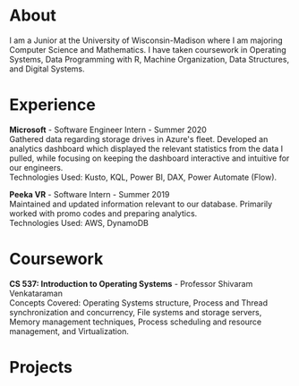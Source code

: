 # About
I am a Junior at the University of Wisconsin-Madison where I am majoring Computer Science and Mathematics. I have taken coursework in Operating Systems, Data Programming with R, Machine Organization, Data Structures, and Digital Systems.

# Experience
**Microsoft** - Software Engineer Intern - Summer 2020  
Gathered data regarding storage drives in Azure's fleet. Developed an analytics dashboard which displayed the relevant statistics from the data I pulled, while focusing on keeping the dashboard interactive and intuitive for our engineers.  
Technologies Used: Kusto, KQL, Power BI, DAX, Power Automate (Flow).  
  
**Peeka VR** - Software Intern - Summer 2019  
Maintained and updated information relevant to our database. Primarily worked with promo codes and preparing analytics.  
Technologies Used: AWS, DynamoDB

# Coursework
**CS 537: Introduction to Operating Systems** - Professor Shivaram Venkataraman  
Concepts Covered: Operating Systems structure, Process and Thread synchronization and concurrency, File systems and storage servers, Memory management techniques, Process scheduling and resource management, and Virtualization.

# Projects
